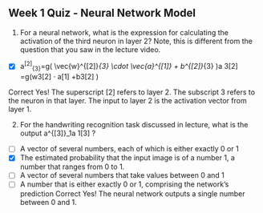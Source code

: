 ## Week 1 Quiz - Neural Network Model

1. For a neural network, what is the expression for calculating the activation of the third neuron in layer 2? Note, this is different from the question that you saw in the lecture video.

- [x] a<sup>[2]</sup><sub>{3}</sub>=g( \vec{w}^{[2]}_{3} \cdot \vec{a}^{[1]} + b^{[2]}_{3} )a 3[2] =g(w3[2] ⋅ a[1] +b3[2] ) 

Correct
Yes! The superscript [2] refers to layer 2. The subscript 3 refers to the neuron in that layer. The input to layer 2 is the activation vector from layer 1.

2. For the handwriting recognition task discussed in lecture, what is the output a^{[3]}_1a 1[3]
 ?
- [ ] A vector of several numbers, each of which is either exactly 0 or 1 
- [x] The estimated probability that the input image is of a number 1, a number that ranges from 0 to 1.
- [ ] A vector of several numbers that take values between 0 and 1 
- [ ] A number that is either exactly 0 or 1, comprising the network’s prediction 
Correct
Yes! The neural network outputs a single number between 0 and 1.
